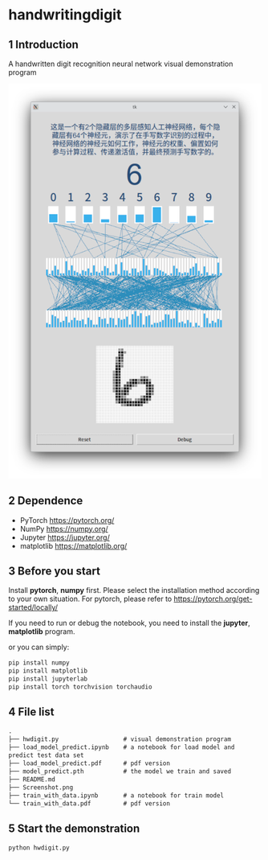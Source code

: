 # handwritingdigit

## 1 Introduction
A handwritten digit recognition neural network visual demonstration program

![UI](Screenshot.png)

## 2 Dependence
* PyTorch https://pytorch.org/
* NumPy https://numpy.org/
* Jupyter https://jupyter.org/
* matplotlib https://matplotlib.org/

## 3 Before you start 
Install **pytorch**, **numpy** first. Please select the installation method according to your own situation. For pytorch, please refer to https://pytorch.org/get-started/locally/ 

If you need to run or debug the notebook, you need to install the **jupyter**, **matplotlib** program.

or you can simply:
```
pip install numpy
pip install matplotlib
pip install jupyterlab
pip install torch torchvision torchaudio
```

## 4 File list

```
.
├── hwdigit.py                  # visual demonstration program
├── load_model_predict.ipynb    # a notebook for load model and predict test data set
├── load_model_predict.pdf      # pdf version
├── model_predict.pth           # the model we train and saved
├── README.md
├── Screenshot.png
├── train_with_data.ipynb       # a notebook for train model
└── train_with_data.pdf         # pdf version
```

## 5 Start the demonstration
```
python hwdigit.py 
```